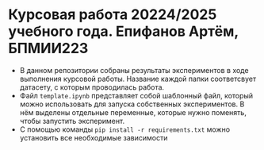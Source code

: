 # Курсовая работа 20224/2025 учебного года. Епифанов Артём, БПМИИ223

- В данном репозитории собраны результаты экспериментов в ходе выполнения курсовой работы. Название каждой папки соответсвует датасету, с которым проводилась работа. 
- Файл `template.ipynb` представляет собой шаблонный файл, который можно использовать для запуска собственных экспериментов. В нём выделены отдельные переменные, которые нужно поменять, чтобы запустить эксперимент.
- С помощью команды `pip install -r requirements.txt` можно установить все необходимые зависимости